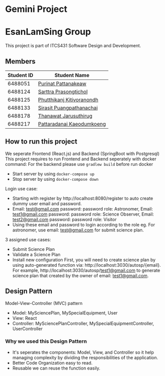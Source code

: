 # Gemini Project
# EsanLamSing Group
This project is part of ITCS431 Software Design and Development.

## Members
| Student ID | Student Name              |
|------------|---------------------------|
| 6488051    | [Purinat Pattanakeaw](https://github.com/Purinat33)       |
| 6488124    | [Sarttra Prasongtichol](https://github.com/therealmysticman)     |
| 6488125    | [Phutthikanj Kitivoranondh]() |
| 6488133    | [Sirasit Puangpathanachai](https://github.com/Hyme1418)  |
| 6488178    | [Thanawat Jarusuthirug](https://github.com/aritsulynn)     |
| 6488217    | [Pattaradanai Kaeodumkoeng]() |

## How to run this project
We seperate Frontend (React.js) and Backend (SpringBoot with Postgresql)
This project requires to run Frontend and Backend seperately with docker command:
For the backend please use `gradlew build` before run docker
- Start server by using `docker-compose up`
- Stop server by using `docker-compose down`

Login use case:
- Starting with register by http://localhost:8080/register to auto create dummy user email and password.
- Email: test@gmail.com password: password role: Astronomer, Email: test1@gmail.com password: password role: Science Observer, Email: test2@gmail.com password: password role: Visitor
- Using these email and password to login according to the role eg. For astronomer, use email: test@gmail.com for submit science plan.

3 assigned use cases:
- Submit Science Plan
- Validate a Science Plan
- Install new configuration
First, you will need to create science plan by using auto-generated function via: http://localhost:3030/autosp/{email}. For example, http://localhost:3030/autosp/test1@gmail.com to generate science plan that created by the owner of email: test1@gmail.com.

## Design Pattern
Model-View-Controller (MVC) pattern
- Model: MySciencePlan, MySpecialEquipment, User
- View: React
- Controller: MySciencePlanController, MySpecialEquipmentController, UserController
  
### Why we used this Design Pattern
- It's seperates the components: Model, View, and Controller so it help managing complexity by dividing the responsibilities of the application.
- Better Code Organization easy to read.
- Reusable we can reuse the function easily.

